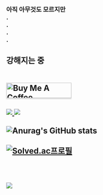 <h3>아직 아무것도 모르지만 <br>
.<br>
.<br>
.<br>
.<br>
<h2>강해지는 중<br>
<br>

<a href="https://www.buymeacoffee.com/gbraad" target="_blank"><img src="https://www.buymeacoffee.com/assets/img/custom_images/orange_img.png" alt="Buy Me A Coffee" style="height: 41px !important;width: 174px !important;box-shadow: 0px 3px 2px 0px rgba(190, 190, 190, 0.5) !important;-webkit-box-shadow: 0px 3px 2px 0px rgba(190, 190, 190, 0.5) !important;" ></a>
<br><br>
<a href="-blank" target="_blank">
  <img src="https://img.shields.io/badge/Java-007396?style=flat-square&logo=Java&logoColor=white"/>
</a>
<a href="https://developer.android.com" target="_blank">
  <img src="https://img.shields.io/badge/Android-3DDC84?style=flat-square&logo=Android&logoColor=white"/>
</a>
<br><br>
  ![Anurag's GitHub stats](https://github-readme-stats.vercel.app/api?username=YunSeok-Choi&theme=default&show_icons=true)
<br><br>
  [![Solved.ac프로필](http://mazassumnida.wtf/api/v2/generate_badge?boj=dbstjr9898)](https://solved.ac/profile/dbstjr9898)

<br><br>
<a href="https://github.com/YunSeok-Choi"><img src="https://hits.seeyoufarm.com/api/count/incr/badge.svg?url=https%3A%2F%2Fgithub.com%2FYunSeok-Choi&count_bg=%2379C83D&title_bg=%23555555&icon=&icon_color=%23E7E7E7&title=hits&edge_flat=false"/></a>                    
